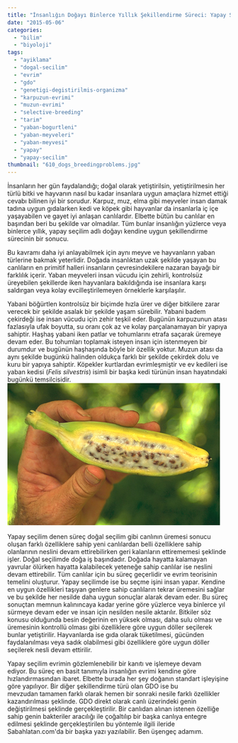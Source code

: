 ```yaml
---
title: "İnsanlığın Doğayı Binlerce Yıllık Şekillendirme Süreci: Yapay Seçilim"
date: "2015-05-06"
categories: 
  - "bilim"
  - "biyoloji"
tags: 
  - "ayiklama"
  - "dogal-secilim"
  - "evrim"
  - "gdo"
  - "genetigi-degistirilmis-organizma"
  - "karpuzun-evrimi"
  - "muzun-evrimi"
  - "selective-breeding"
  - "tarim"
  - "yaban-bogurtleni"
  - "yaban-meyveleri"
  - "yaban-meyvesi"
  - "yapay"
  - "yapay-secilim"
thumbnail: "610_dogs_breedingproblems.jpg"
---
```


İnsanların her gün faydalandığı; doğal olarak yetiştirilsin, yetiştirilmesin her türlü bitki ve hayvanın nasıl bu kadar insanlara uygun amaçlara hizmet ettiği cevabı bilinen iyi bir sorudur. Karpuz, muz, elma gibi meyveler insan damak tadına uygun gıdalarken kedi ve köpek gibi hayvanlar da insanlarla iç içe yaşayabilen ve gayet iyi anlaşan canlılardır. Elbette bütün bu canlılar en başından beri bu şekilde var olmadılar. Tüm bunlar insanlığın yüzlerce veya binlerce yıllık, yapay seçilim adlı doğayı kendine uygun şekillendirme sürecinin bir sonucu.

Bu kavramı daha iyi anlayabilmek için aynı meyve ve hayvanların yaban türlerine bakmak yeterlidir. Doğada insanlıktan uzak şekilde yaşayan bu canlıların en primitif halleri insanların çevresindekilere nazaran bayağı bir farklılık içerir. Yaban meyveleri insan vücudu için zehirli, kontrolsüz üreyebilen şekillerde iken hayvanlara bakıldığında ise insanlara karşı saldırgan veya kolay evcilleştirilemeyen örneklerle karşılaşılır.

Yabani böğürtlen kontrolsüz bir biçimde hızla ürer ve diğer bitkilere zarar verecek bir şekilde asalak bir şekilde yaşam sürebilir. Yabani badem çekirdeği ise insan vücudu için zehir teşkil eder. Bugünün karpuzunun atası fazlasıyla ufak boyutta, su oranı çok az ve kolay parçalanamayan bir yapıya sahiptir. Haşhaş yabani iken patlar ve tohumlarını etrafa saçarak üremeye devam eder. Bu tohumları toplamak isteyen insan için istenmeyen bir durumdur ve bugünün haşhaşında böyle bir özellik yoktur. Muzun atası da aynı şekilde bugünkü halinden oldukça farklı bir şekilde çekirdek dolu ve kuru bir yapıya sahiptir. Köpekler kurtlardan evrimleşmiştir ve ev kedileri ise yaban kedisi (_Felis silvestris_) isimli bir başka kedi türünün insan hayatındaki bugünkü temsilcisidir.![Yaban muzu (Wild banana)](images/wildbanana2.jpg)

Yapay seçilim denen süreç doğal seçilim gibi canlının üremesi sonucu oluşan farklı özelliklere sahip yeni canlılardan belli özelliklere sahip olanlarının neslini devam ettirebilirken geri kalanların ettirememesi şeklinde işler. Doğal seçilimde doğa iş başındadır. Doğada hayatta kalamayan yavrular ölürken hayatta kalabilecek yeteneğe sahip canlılar ise neslini devam ettirebilir. Tüm canlılar için bu süreç geçerlidir ve evrim teorisinin temelini oluşturur. Yapay seçilimde ise bu seçme işini insan yapar. Kendine en uygun özellikleri taşıyan genlere sahip canlıların tekrar üremesini sağlar ve bu şekilde her nesilde daha uygun sonuçlar alarak devam eder. Bu süreç sonuçtan memnun kalınıncaya kadar yerine göre yüzlerce veya binlerce yıl sürmeye devam eder ve insan için nesilden nesile aktarılır. Bitkiler söz konusu olduğunda besin değerinin en yüksek olması, daha sulu olması ve üremesinin kontrollü olması gibi özelliklere göre uygun döller seçilerek bunlar yetiştirilir. Hayvanlarda ise gıda olarak tüketilmesi, gücünden faydalanılması veya sadık olabilmesi gibi özelliklere göre uygun döller seçilerek nesli devam ettirilir.

Yapay seçilim evrimin gözlemlenebilir bir kanıtı ve işlemeye devam ediyor. Bu süreç en basit tanımıyla insanlığın evrimi kendine göre hızlandırmasından ibaret. Elbette burada her şey doğanın standart işleyişine göre yapılıyor. Bir diğer şekillendirme türü olan GDO ise bu mevzudan tamamen farklı olarak hemen bir sonraki nesile farklı özellikler kazandırılması şeklinde. GDO direkt olarak canlı üzerindeki genin değiştirilmesi şeklinde gerçekleştirilir. Bir canlıdan alınan istenen özelliğe sahip genin bakteriler aracılığı ile çoğaltılıp bir başka canlıya entegre edilmesi şeklinde gerçekleştirilen bu yöntemle ilgili ileride Sabahlatan.com'da bir başka yazı yazılabilir. Ben üşengeç adamım.
